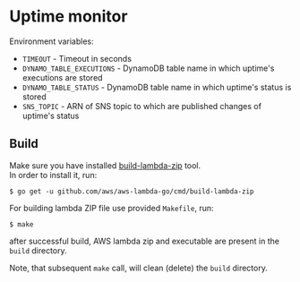 # Uptime monitor
Environment variables:

- `TIMEOUT` - Timeout in seconds
- `DYNAMO_TABLE_EXECUTIONS` - DynamoDB table name in which uptime's executions are stored
- `DYNAMO_TABLE_STATUS` - DynamoDB table name in which uptime's status is stored
- `SNS_TOPIC` - ARN of SNS topic to which are published changes of uptime's status

## Build
Make sure you have installed [build-lambda-zip](https://github.com/aws/aws-lambda-go/tree/master/cmd/build-lambda-zip) tool.\
In order to install it, run:
```
$ go get -u github.com/aws/aws-lambda-go/cmd/build-lambda-zip
```

For building lambda ZIP file use provided `Makefile`, run:
```
$ make
```

after successful build, AWS lambda zip and executable are present in the `build` directory.

Note, that subsequent `make` call, will clean (delete) the `build` directory.

